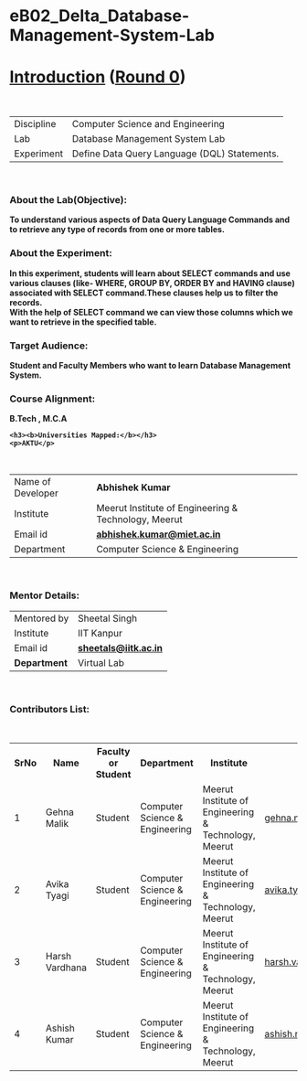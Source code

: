 # eB02_Delta_Database-Management-System-Lab

<html>
<head>
</head>
<body >
   <h1><b> <u>Introduction</u> (<u>Round 0</u>)  </h1>
   <br>
   <table >
   	<tr><td> Discipline</td> <td>Computer Science and Engineering</td></tr>
   	<tr><td> Lab</td><td>Database Management System Lab</td></tr>
   	<tr><td>Experiment</td><td>Define Data Query Language (DQL) Statements.<br></td></tr>
   </table>
   <br>
	   <h3><b>About the Lab(Objective):</b></h3>	
   	<p>To understand various aspects of Data Query Language Commands and to retrieve any type of records from one or more tables.</p>
	   <h3><b>About the Experiment:</b></h3>
   	<p>In this experiment, students will learn about SELECT commands and use various clauses (like- WHERE, GROUP BY, ORDER BY and HAVING clause) associated with SELECT    command.These clauses help us to filter the records. <br>With the help of SELECT command we can view those columns which we want to retrieve in the specified table. </p>
	   <h3><b>Target Audience:</b></h3>
   	<p>Student and Faculty Members who want to learn Database Management System.</p>
	   <h3><b>Course Alignment:</b></h3>
	   <p>B.Tech , M.C.A</p>

   	<h3><b>Universities Mapped:</b></h3>
	<p>AKTU</p>
   <br>
   <table >
	   <tr><td >Name of Developer</b></td><td><b>Abhishek Kumar</td></tr>
	   <tr><td>Institute</td><td>Meerut Institute of Engineering & Technology, Meerut</td></tr>
	   <tr><td>Email id</b></td> <td><a href="mailto:abhishek.kumar@miet.ac.in"><b>abhishek.kumar@miet.ac.in</td></tr>
	   <tr><td>Department</td><td>Computer Science & Engineering</td></tr>
  

   </table>
   <br>
    <h3><b>Mentor Details:</b></h3>
    <table>
    	<tr><td >Mentored by</td><td>Sheetal Singh</td></tr>
    	<tr><td>Institute</td><td>IIT Kanpur</td></tr>
    	<tr><TD>Email id</TD><td><a href="mailto:sheetals@iitk.ac.in"><b>sheetals@iitk.ac.in</td></tr>
    	<tr><td><b>Department</td><td>Virtual Lab</td></tr>
    </table> 
    <br>
        <h3>Contributors List:</h3><br>
          <table>
     	<tr><th><b>SrNo</b></th><th><b>Name</b></th><th><b>Faculty or Student</b></th><th><b>Department</b></th><th><b>Institute</b></th><th><b>Email id</b></th></tr> 	 
     	<tr><td>1</td><td>Gehna Malik</td><td>Student</td><td>Computer Science & Engineering</td><td>Meerut Institute of Engineering & Technology, Meerut</td><td><a href="mailto:gehna.malik.cs.2018@miet.ac.in">gehna.malik.cs.2018@miet.ac.in</td></tr>      
       <tr><td>2</td><td>Avika Tyagi </td><td>Student</td>
       	<td>Computer Science & Engineering</td><td>Meerut Institute of Engineering & Technology, Meerut</td><td><a href="mailto:avika.tyagi.cs.2018@miet.ac.in">avika.tyagi.cs.2018@miet.ac.in</td></tr>      
      <tr><td>3</td><td>Harsh Vardhana</td><td>Student</td>
       	<td>Computer Science & Engineering</td><td>Meerut Institute of Engineering & Technology, Meerut</td><td><a href="mailto:harsh.vardhana.cs.2018@miet.ac.in">harsh.vardhana.cs.2018@miet.ac.in</td></tr>
        <tr><td>4</td><td>Ashish  Kumar</td><td>Student</td>
        	<td>Computer Science & Engineering</td><td>Meerut Institute of Engineering & Technology, Meerut</td><td><a href="mailto:ashish.niwas.cs.2018@miet.ac.in">ashish.niwas.cs.2018@miet.ac.in</td></tr>
     	     </table>
</body>
</html>
